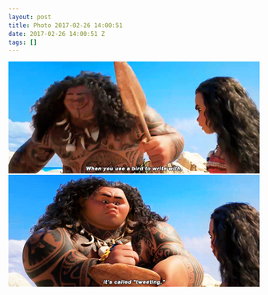 ```yaml
---
layout: post
title: Photo 2017-02-26 14:00:51
date: 2017-02-26 14:00:51 Z
tags: []
---
```

![](/media/2017/02/157733532502_0.gif)
![](/media/2017/02/157733532502_1.gif)
